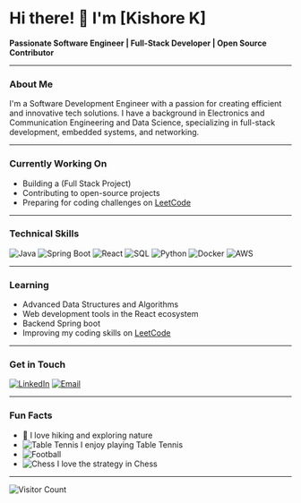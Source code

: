 
# Hi there! 👋 I'm [Kishore K]

**Passionate Software Engineer | Full-Stack Developer | Open Source Contributor**

---

### About Me
I'm a Software Development Engineer with a passion for creating efficient and innovative tech solutions. I have a background in Electronics and Communication Engineering and Data Science, specializing in full-stack development, embedded systems, and networking.

---

### Currently Working On
- Building a (Full Stack Project)
- Contributing to open-source projects
- Preparing for coding challenges on [LeetCode](https://leetcode.com/u/kishorek12/)

---

### Technical Skills
![Java](https://img.shields.io/badge/Java-007396?logo=java&logoColor=white)
![Spring Boot](https://img.shields.io/badge/Spring%20Boot-6DB33F?logo=springboot&logoColor=white)
![React](https://img.shields.io/badge/React-20232A?logo=react&logoColor=61DAFB)
![SQL](https://img.shields.io/badge/SQL-4479A1?logo=postgresql&logoColor=white)
![Python](https://img.shields.io/badge/Python-3776AB?logo=python&logoColor=white)
![Docker](https://img.shields.io/badge/Docker-2496ED?logo=docker&logoColor=white)
![AWS](https://img.shields.io/badge/AWS-232F3E?logo=amazon-aws&logoColor=white)


---

### Learning
- Advanced Data Structures and Algorithms
- Web development tools in the React ecosystem
- Backend Spring boot
- Improving my coding skills on [LeetCode](https://leetcode.com/u/kishorek12/)

---

### Get in Touch
[![LinkedIn](https://img.shields.io/badge/LinkedIn-blue?logo=linkedin&logoColor=white)](https://www.linkedin.com/in/kishorek2003/)
[![Email](https://img.shields.io/badge/Gmail-D14836?logo=gmail&logoColor=white)](mailto:kishorekarthik2003@gmail.com)

---

### Fun Facts
- 🧗 I love hiking and exploring nature
- ![Table Tennis](https://img.shields.io/badge/-Table%20Tennis-blue?logo=table-tennis&logoColor=white) I enjoy playing Table Tennis
- ![Football](https://img.shields.io/badge/-Football-green?logo=football&logoColor=white)
- ![Chess](https://img.shields.io/badge/-Chess-black?logo=chess&logoColor=white) I love the strategy in Chess


---

![Visitor Count](https://visitor-badge.glitch.me/badge?page_id=your-username.your-username)
